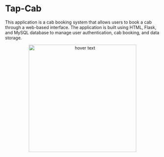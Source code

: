 # Tap-Cab
This application is a cab booking system that allows users to book a cab through a web-based interface. The application is built using HTML, Flask, and MySQL database to manage user authentication, cab booking, and data storage.

<p align="center">
  <img src="Tap-Cab//Images//Customer Registration.png)" width="350" title="hover text">
</p>
